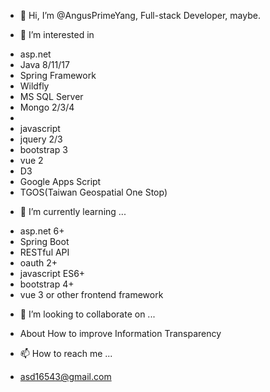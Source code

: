 - 👋 Hi, I’m @AngusPrimeYang, Full-stack Developer, maybe.

- 👀 I’m interested in

 * asp.net
 * Java 8/11/17
 * Spring Framework
 * Wildfly
 * MS SQL Server
 * Mongo 2/3/4
 * 
 * javascript
 * jquery 2/3
 * bootstrap 3
 * vue 2
 * D3
 * Google Apps Script
 * TGOS(Taiwan Geospatial One Stop)

- 🌱 I’m currently learning ...

 * asp.net 6+
 * Spring Boot
 * RESTful API
 * oauth 2+
 * javascript ES6+
 * bootstrap 4+
 * vue 3 or other frontend framework

- 💞️ I’m looking to collaborate on ...

 * About How to improve Information Transparency

- 📫 How to reach me ...

 * asd16543@gmail.com


